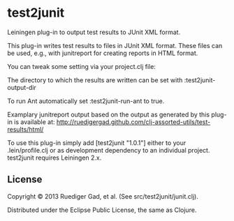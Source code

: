 # test2junit

Leiningen plug-in to output test results to JUnit XML format.
  
This plug-in writes test results to files in JUnit XML format.
These files can be used, e.g., with junitreport for creating reports in HTML format.
  
You can tweak some setting via your project.clj file:

The directory to which the results are written can be set with :test2junit-output-dir

To run Ant automatically set :test2junit-run-ant to true.


Examplary junitreport output based on the output as generated by this plug-in is available at:
http://ruedigergad.github.com/clj-assorted-utils/test-results/html/

To use this plug-in simply add [test2junit "1.0.1"] either to your .lein/profile.clj or as development dependency to an individual project. test2junit requires Leiningen 2.x.


## License

Copyright © 2013 Ruediger Gad, et al. (See src/test2junit/junit.clj).

Distributed under the Eclipse Public License, the same as Clojure.
